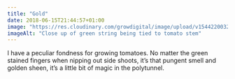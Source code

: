 ```yaml
---
title: "Gold"
date: 2018-06-15T21:44:57+01:00
image: "https://res.cloudinary.com/growdigital/image/upload/v1544220032/tomato-41902770775.jpg"
imageAlt: "Close up of green string being tied to tomato stem"
---
```


I have a peculiar fondness for growing tomatoes. No matter the green stained fingers when nipping out side shoots, it’s that pungent smell and golden sheen, it’s a little bit of magic in the polytunnel.
